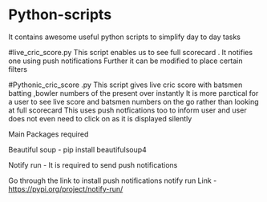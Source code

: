 # Python-scripts
It contains awesome useful python scripts to simplify day to day tasks


#live_cric_score.py
This script enables us to see full scorecard .
It notifies one using push notifications
Further it can be modified to place certain filters

#Pythonic_cric_score .py
This  script gives live cric score with batsmen batting ,bowler numbers of the present over  instantly
It is more parctical for a user to see live score and batsmen numbers on the go rather than looking at full scorecard
This uses push notfications too  to inform user and user does not even need to click on as it is displayed silently


Main Packages  required


Beautiful soup - pip install beautifulsoup4

Notify run - It is required to send push notifications

Go through the link to install push notifications notify run
Link - https://pypi.org/project/notify-run/




